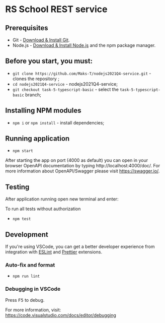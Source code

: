 # RS School REST service

## Prerequisites

- Git - [Download & Install Git](https://git-scm.com/downloads).
- Node.js - [Download & Install Node.js](https://nodejs.org/en/download/) and the npm package manager.

## Before you start, you must:

- `git clone https://github.com/Maks-T/nodejs2021Q4-service.git` - clones the repository ;
- `cd nodejs2021Q4-service` - nodejs2021Q4-service;
- `git checkout task-5-typescript-basic` - select the `task-5-typescript-basic` branch;

## Installing NPM modules

- `npm i` or `npm install` - install dependencies;

## Running application

- `npm start`

After starting the app on port (4000 as default) you can open
in your browser OpenAPI documentation by typing http://localhost:4000/doc/.
For more information about OpenAPI/Swagger please visit https://swagger.io/.

## Testing

After application running open new terminal and enter:

To run all tests without authorization

- `npm test`

## Development

If you're using VSCode, you can get a better developer experience from integration with [ESLint](https://marketplace.visualstudio.com/items?itemName=dbaeumer.vscode-eslint) and [Prettier](https://marketplace.visualstudio.com/items?itemName=esbenp.prettier-vscode) extensions.

### Auto-fix and format

- `npm run lint`

### Debugging in VSCode

Press <kbd>F5</kbd> to debug.

For more information, visit: https://code.visualstudio.com/docs/editor/debugging
